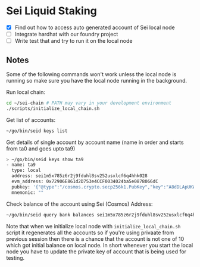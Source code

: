# Sei Liquid Staking

-   [x] Find out how to access auto generated account of Sei local node
-   [ ] Integrate hardhat with our foundry project
-   [ ] Write test that and try to run it on the local node

## Notes

Some of the following commands won't work unless the local node is running so make sure you have the local node running in the background.

Run local chain:

```bash
cd ~/sei-chain # PATH may vary in your development environment
./scripts/initialize_local_chain.sh
```

Get list of accounts:

```bash
~/go/bin/seid keys list
```

Get details of single account by account name (name in order and starts from ta0 and goes upto ta9)

```bash
> ~/go/bin/seid keys show ta9
- name: ta9
  type: local
  address: sei1m5x785z6r2j9fduhl8sv252usxlcf6q4hhk028
  evm_address: 0x72906E861d2D753e4CCF0034024ba5e0878066dC
  pubkey: '{"@type":"/cosmos.crypto.secp256k1.PubKey","key":"A8dDLApUKWMpBIMqBeC4hgpq74Ttc2ZH/cd13oOKZ+Rf"}'
  mnemonic: ""
```

Check balance of the account using Sei (Cosmos) Address:

```bash
~/go/bin/seid query bank balances sei1m5x785z6r2j9fduhl8sv252usxlcf6q4hhk028
```

Note that when we initialize local node with `initialize_local_chain.sh` script it regenerates all the accounts so if you're using privaate from previous session then there is a chance that the account is not one of 10 which got initial balance on local node. In short whenever you start the local node you have to update the private key of account that is being used for testing.
